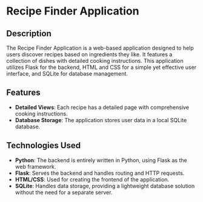 # Recipe Finder Application

## Description
The Recipe Finder Application is a web-based application designed to help users discover recipes based on ingredients they like. It features a collection of dishes with detailed cooking instructions. 
This application utilizes Flask for the backend, HTML and CSS for a simple yet effective user interface, and SQLite for database management.

## Features
- **Detailed Views**: Each recipe has a detailed page with comprehensive cooking instructions.
- **Database Storage**: The application stores user data in a local SQLite database.

## Technologies Used
- **Python**: The backend is entirely written in Python, using Flask as the web framework.
- **Flask**: Serves the backend and handles routing and HTTP requests.
- **HTML/CSS**: Used for creating the frontend of the application.
- **SQLite**: Handles data storage, providing a lightweight database solution without the need for a separate server.